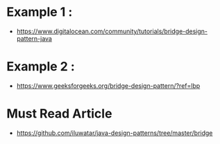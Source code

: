 # Example 1 : 
* https://www.digitalocean.com/community/tutorials/bridge-design-pattern-java

# Example 2 :
* https://www.geeksforgeeks.org/bridge-design-pattern/?ref=lbp

# Must Read Article
* https://github.com/iluwatar/java-design-patterns/tree/master/bridge